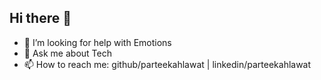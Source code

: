 ## Hi there 👋
- 🤔 I’m looking for help with Emotions
- 💬 Ask me about Tech
- 📫 How to reach me: github/parteekahlawat | linkedin/parteekahlawat
<!--
**parteekahlawat/parteekahlawat** is a ✨ _special_ ✨ repository because its `README.md` (this file) appears on your GitHub profile.

Here are some ideas to get you started:

- 🔭 I’m currently working on ...
- 🌱 I’m currently learning ...
- 👯 I’m looking to collaborate on ...
- 🤔 I’m looking for help with Emotions
- 💬 Ask me about Tech
- 📫 How to reach me: github/parteekahlawat | linkedin/parteekahlawat
- 😄 Pronouns: prateek
- ⚡ Fun fact: 
-->
